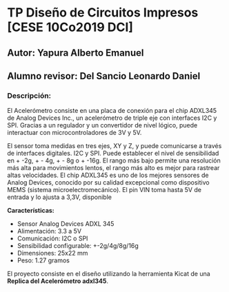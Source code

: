 # TP Diseño de Circuitos Impresos [CESE 10Co2019 DCI]
## Autor: Yapura Alberto Emanuel
## Alumno revisor: Del Sancio Leonardo Daniel
### Descripción:

El Acelerómetro consiste en una placa de conexión para el chip ADXL345 de Analog Devices Inc., un acelerómetro de triple eje con interfaces I2C y SPI. Gracias a un regulador y un convertidor de nivel lógico, puede interactuar con microcontroladores de 3V y 5V.

El sensor toma medidas en tres ejes, XY y Z, y puede comunicarse a través de interfaces digitales. I2C y SPI. Puede establecer el nivel de sensibilidad en + -2g, + - 4g, + - 8g o + -16g. El rango más bajo permite una resolución más alta para movimientos lentos, el rango más alto es mejor para rastrear altas velocidades. El chip ADXL345 es uno de los mejores sensores de Analog Devices, conocido por su calidad excepcional como dispositivo MEMS (sistema microelectromecánico). El pin VIN toma hasta 5V de entrada y lo ajusta a 3,3V, disponible

**Características:**
- Sensor Analog Devices ADXL 345
- Alimentación: 3.3 a 5V
- Comunicación: I2C o SPI
- Sensibilidad configurable: +-2g/4g/8g/16g
- Dimensiones: 25x22 mm
- Peso: 1.27 gramos

El proyecto consiste en el diseño utilizando la herramienta Kicat de una **Replica del Acelerómetro adxl345**. 
